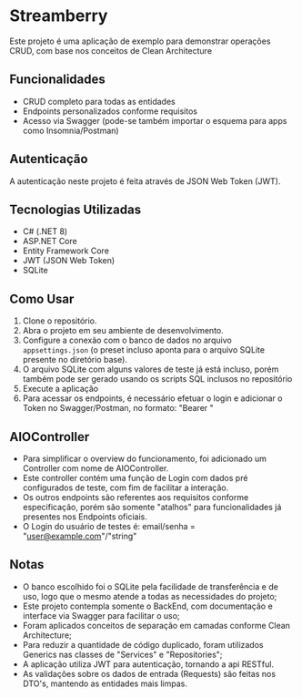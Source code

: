 # Streamberry

Este projeto é uma aplicação de exemplo para demonstrar operações CRUD, com base nos conceitos de Clean Architecture

## Funcionalidades

- CRUD completo para todas as entidades
- Endpoints personalizados conforme requisitos
- Acesso via Swagger (pode-se também importar o esquema para apps como Insomnia/Postman)

## Autenticação

A autenticação neste projeto é feita através de JSON Web Token (JWT).

## Tecnologias Utilizadas

- C# (.NET 8)
- ASP.NET Core
- Entity Framework Core
- JWT (JSON Web Token)
- SQLite

## Como Usar

1. Clone o repositório.
2. Abra o projeto em seu ambiente de desenvolvimento.
3. Configure a conexão com o banco de dados no arquivo `appsettings.json` (o preset incluso aponta para o arquivo SQLite presente no diretório base).
4. O arquivo SQLite com alguns valores de teste já está incluso, porém também pode ser gerado usando os scripts SQL inclusos no repositório
5. Execute a aplicação
6. Para acessar os endpoints, é necessário efetuar o login e adicionar o Token no Swagger/Postman, no formato: "Bearer <token>"

## AIOController

- Para simplificar o overview do funcionamento, foi adicionado um Controller com nome de AIOController.
- Este controller contém uma função de Login com dados pré configurados de teste, com fim de facilitar a interação.
- Os outros endpoints são referentes aos requisitos conforme especificação, porém são somente "atalhos" para funcionalidades já presentes nos Endpoints oficiais.
- O Login do usuário de testes é: email/senha = "user@example.com"/"string"

## Notas

- O banco escolhido foi o SQLite pela facilidade de transferência e de uso, logo que o mesmo atende a todas as necessidades do projeto;
- Este projeto contempla somente o BackEnd, com documentação e interface via Swagger para facilitar o uso;
- Foram aplicados conceitos de separação em camadas conforme Clean Architecture;
- Para reduzir a quantidade de código duplicado, foram utilizados Generics nas classes de "Services" e "Repositories";
- A aplicação utiliza JWT para autenticação, tornando a api RESTful.
- As validações sobre os dados de entrada (Requests) são feitas nos DTO's, mantendo as entidades mais limpas.
